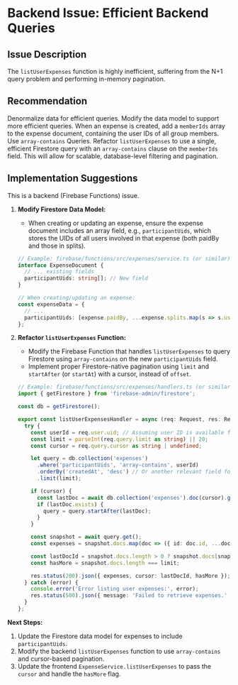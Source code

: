 # Backend Issue: Efficient Backend Queries

## Issue Description

The `listUserExpenses` function is highly inefficient, suffering from the N+1 query problem and performing in-memory pagination.

## Recommendation

Denormalize data for efficient queries. Modify the data model to support more efficient queries. When an expense is created, add a `memberIds` array to the expense document, containing the user IDs of all group members. Use `array-contains` Queries. Refactor `listUserExpenses` to use a single, efficient Firestore query with an `array-contains` clause on the `memberIds` field. This will allow for scalable, database-level filtering and pagination.

## Implementation Suggestions

This is a backend (Firebase Functions) issue.

1.  **Modify Firestore Data Model:**
    *   When creating or updating an expense, ensure the expense document includes an array field, e.g., `participantUids`, which stores the UIDs of all users involved in that expense (both paidBy and those in splits).

    ```typescript
    // Example: firebase/functions/src/expenses/service.ts (or similar)
    interface ExpenseDocument {
      // ... existing fields
      participantUids: string[]; // New field
    }

    // When creating/updating an expense:
    const expenseData = {
      // ...
      participantUids: [expense.paidBy, ...expense.splits.map(s => s.userId)],
    };
    ```

2.  **Refactor `listUserExpenses` Function:**
    *   Modify the Firebase Function that handles `listUserExpenses` to query Firestore using `array-contains` on the new `participantUids` field.
    *   Implement proper Firestore-native pagination using `limit` and `startAfter` (or `startAt`) with a cursor, instead of `offset`.

    ```typescript
    // Example: firebase/functions/src/expenses/handlers.ts (or similar)
    import { getFirestore } from 'firebase-admin/firestore';

    const db = getFirestore();

    export const listUserExpensesHandler = async (req: Request, res: Response) => {
      try {
        const userId = req.user.uid; // Assuming user ID is available from auth middleware
        const limit = parseInt(req.query.limit as string) || 20;
        const cursor = req.query.cursor as string | undefined;

        let query = db.collection('expenses')
          .where('participantUids', 'array-contains', userId)
          .orderBy('createdAt', 'desc') // Or another relevant field for ordering
          .limit(limit);

        if (cursor) {
          const lastDoc = await db.collection('expenses').doc(cursor).get();
          if (lastDoc.exists) {
            query = query.startAfter(lastDoc);
          }
        }

        const snapshot = await query.get();
        const expenses = snapshot.docs.map(doc => ({ id: doc.id, ...doc.data() }));

        const lastDocId = snapshot.docs.length > 0 ? snapshot.docs[snapshot.docs.length - 1].id : undefined;
        const hasMore = snapshot.docs.length === limit;

        res.status(200).json({ expenses, cursor: lastDocId, hasMore });
      } catch (error) {
        console.error('Error listing user expenses:', error);
        res.status(500).json({ message: 'Failed to retrieve expenses.' });
      }
    };
    ```

**Next Steps:**
1.  Update the Firestore data model for expenses to include `participantUids`.
2.  Modify the backend `listUserExpenses` function to use `array-contains` and cursor-based pagination.
3.  Update the frontend `ExpenseService.listUserExpenses` to pass the `cursor` and handle the `hasMore` flag.
